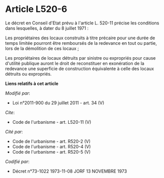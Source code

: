 # Article L520-6

Le décret en Conseil d'Etat prévu à l'article L. 520-11 précise les conditions dans lesquelles, à dater du 8 juillet 1971 : 

Les propriétaires des locaux construits à titre précaire pour une durée de temps limitée pourront être remboursés de la
redevance en tout ou partie, lors de la démolition de ces locaux ; 

Les propriétaires de locaux détruits par sinistre ou expropriés pour cause d'utilité publique auront le droit de reconstituer
en exonération de la redevance une superficie de construction équivalente à celle des locaux détruits ou expropriés.

**Liens relatifs à cet article**

_Modifié par_:

  - Loi n°2011-900 du 29 juillet 2011 - art. 34 (V)

_Cite_:

  - Code de l'urbanisme - art. L520-11 (V)

_Cité par_:

  - Code de l'urbanisme - art. R520-2 (V)
  - Code de l'urbanisme - art. R520-4 (V)
  - Code de l'urbanisme - art. R520-5 (V)

_Codifié par_:

  - Décret n°73-1022 1973-11-08 JORF 13 NOVEMBRE 1973
